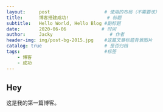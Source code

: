 ```yaml
---
layout:     post                    # 使用的布局（不需要改）
title:      博客搭建成功!              # 标题 
subtitle:   Hello World, Hello Blog #副标题
date:       2020-06-06             # 时间
author:     Jacky                     # 作者
header-img: img/post-bg-2015.jpg    #这篇文章标题背景图片
catalog: true                       # 是否归档
tags:                               #标签
    - 博客
    - 成功
---
```


## Hey
这是我的第一篇博客。